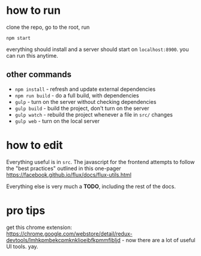 # how to run

clone the repo, go to the root, run

```
npm start
```

everything should install and a server should start on `localhost:8900`. you can run this anytime.

## other commands

- `npm install` - refresh and update external dependencies
- `npm run build` - do a full build, with dependencies
- `gulp` - turn on the server without checking dependencies
- `gulp build` - build the project, don't turn on the server
- `gulp watch` - rebuild the project whenever a file in `src/` changes
- `gulp web` - turn on the local server

# how to edit

Everything useful is in `src`. The javascript for the frontend attempts to follow the "best practices" outlined in this one-pager https://facebook.github.io/flux/docs/flux-utils.html

Everything else is very much a __TODO__, including the rest of the docs.

# pro tips

get this chrome extension: https://chrome.google.com/webstore/detail/redux-devtools/lmhkpmbekcpmknklioeibfkpmmfibljd - now there are a lot of useful UI tools. yay.